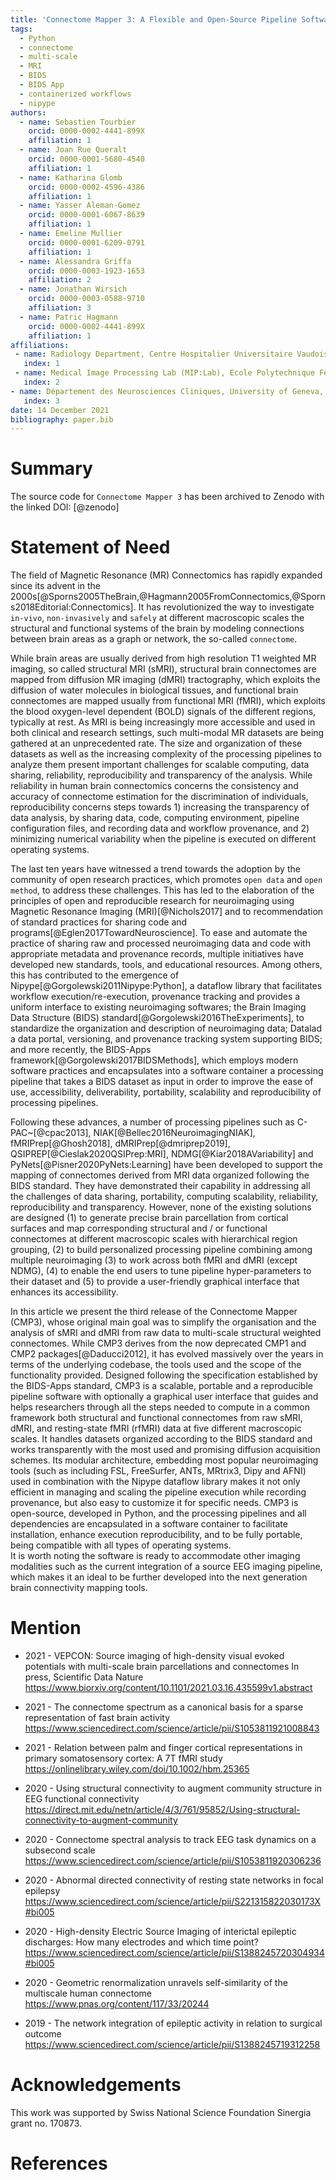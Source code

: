 ```yaml
---
title: 'Connectome Mapper 3: A Flexible and Open-Source Pipeline Software for Multiscale Multimodal Human Connectome Mapping'
tags:
  - Python
  - connectome
  - multi-scale
  - MRI
  - BIDS
  - BIDS App
  - containerized workflows
  - nipype
authors:
  - name: Sebastien Tourbier
    orcid: 0000-0002-4441-899X
    affiliation: 1
  - name: Joan Rue Queralt
    orcid: 0000-0001-5680-4540
    affiliation: 1
  - name: Katharina Glomb
    orcid: 0000-0002-4596-4386
    affiliation: 1
  - name: Yasser Aleman-Gomez
    orcid: 0000-0001-6067-8639
    affiliation: 1
  - name: Emeline Mullier
    orcid: 0000-0001-6209-0791
    affiliation: 1
  - name: Alessandra Griffa
    orcid: 0000-0003-1923-1653
    affiliation: 2
  - name: Jonathan Wirsich
    orcid: 0000-0003-0588-9710
    affiliation: 3
  - name: Patric Hagmann
    orcid: 0000-0002-4441-899X
    affiliation: 1
affiliations:
 - name: Radiology Department, Centre Hospitalier Universitaire Vaudois and University of Lausanne (CHUV-UNIL), Switzerland
   index: 1
 - name: Medical Image Processing Lab (MIP:Lab), Ecole Polytechnique Fédérale de Lausanne (EPFL), Switzerland
   index: 2
- name: Département des Neurosciences Cliniques, University of Geneva, Switzerland
   index: 3
date: 14 December 2021
bibliography: paper.bib
---
```


# Summary

The source code for ``Connectome Mapper 3`` has been
archived to Zenodo with the linked DOI: [@zenodo]

# Statement of Need

The field of Magnetic Resonance (MR) Connectomics has rapidly expanded since its advent 
  in the 2000s[@Sporns2005TheBrain,@Hagmann2005FromConnectomics,@Sporns2018Editorial:Connectomics].
It has revolutionized the way to investigate ``in-vivo``, ``non-invasively`` and 
  ``safely`` at different macroscopic scales the structural and functional systems of the 
  brain by modeling connections between brain areas as a graph or network, the so-called
  ``connectome``.

While brain areas are usually derived from high resolution T1 weighted  MR imaging, so called
  structural MRI (sMRI), structural brain connectomes are mapped from diffusion MR imaging (dMRI)
  tractography, which exploits the diffusion of water molecules in biological tissues, and
  functional brain connectomes are mapped usually from functional MRI (fMRI), which exploits
  the blood oxygen-level dependent (BOLD) signals of the different regions, typically at rest.
As MRI is being increasingly more accessible and used in both clinical and research settings,
  such multi-modal MR datasets are being gathered at an unprecedented rate.
The size and organization of these datasets as well as the increasing complexity of the processing
  pipelines to analyze them present important challenges for scalable computing, data sharing,
  reliability, reproducibility and transparency of the analysis. 
While reliability in human brain connectomics concerns the consistency and accuracy of connectome
  estimation for the discrimination of individuals, reproducibility concerns steps towards 1) increasing the
  transparency of data analysis, by sharing data, code, computing environment, pipeline configuration files,
  and recording data and workflow provenance, and 2) minimizing numerical variability when the
  pipeline is executed on different operating systems. 

The last ten years have witnessed a trend towards the adoption by the community of open research
  practices, which promotes ``open data`` and ``open method``, to address these challenges.
This has led to the elaboration of the principles of open and reproducible research for
  neuroimaging using Magnetic Resonance Imaging (MRI)[@Nichols2017] and to recommendation of
  standard practices for sharing code and programs[@Eglen2017TowardNeuroscience]. 
To ease and automate
  the practice of sharing raw and processed neuroimaging data and code with appropriate metadata
  and provenance records, multiple initiatives have developed new standards, tools, and educational
  resources.
Among others, this has contributed to the emergence of
  Nipype[@Gorgolewski2011Nipype:Python], a dataflow library that facilitates workflow
  execution/re-execution, provenance tracking and provides a uniform interface to existing
  neuroimaging softwares; the Brain Imaging Data Structure (BIDS)
  standard[@Gorgolewski2016TheExperiments], to standardize the organization and description
  of neuroimaging data; Datalad a data portal, versioning, and provenance tracking system
  supporting BIDS; and more recently, the BIDS-Apps framework[@Gorgolewski2017BIDSMethods],
  which employs modern software practices and encapsulates into a software container a processing
  pipeline that takes a BIDS dataset as input in order to improve the ease of use, accessibility,
  deliverability, portability, scalability and reproducibility of processing pipelines. 

Following these advances, a number of processing pipelines such as C-PAC~[@cpac2013],
  NIAK[@Bellec2016NeuroimagingNIAK], fMRIPrep[@Ghosh2018],
  dMRIPrep[@dmriprep2019], QSIPREP[@Cieslak2020QSIPrep:MRI], NDMG[@Kiar2018AVariability] and PyNets[@Pisner2020PyNets:Learning] have been
  developed to support the mapping of connectomes derived from MRI data organized following the BIDS standard.
They have demonstrated their capability in addressing all the challenges of data sharing,
  portability, computing scalability, reliability, reproducibility and transparency.
However, none of the existing solutions are designed (1) to generate  precise brain parcellation
  from cortical surfaces and map corresponding structural and / or functional connectomes at
  different macroscopic scales with hierarchical region grouping, (2) to build personalized
  processing pipeline combining among multiple neuroimaging (3) to work across both fMRI and dMRI
  (except NDMG), (4) to enable the end users to tune pipeline hyper-parameters to their dataset and
  (5) to provide a user-friendly graphical interface that enhances its accessibility.

In this article we present the third release of the Connectome Mapper (CMP3), whose original main
  goal was to simplify the organisation and the analysis of sMRI and dMRI from raw data to
  multi-scale structural weighted connectomes.
While CMP3 derives from the now deprecated CMP1 and CMP2 packages[@Daducci2012], it has
  evolved massively over the years in terms of the underlying codebase, the tools used and the
  scope of the functionality provided.
Designed following the specification established by the BIDS-Apps standard, CMP3 is a scalable,
  portable and a reproducible pipeline software with optionally a graphical user interface that
  guides and helps researchers through all the steps needed to compute in a common framework both
  structural and functional connectomes from raw sMRI, dMRI, and resting-state fMRI (rfMRI) data at
  five different macroscopic scales.
It handles datasets organized according to the BIDS standard and works transparently with the most
  used and promising diffusion acquisition schemes.
Its modular architecture, embedding most popular neuroimaging tools (such as including FSL,
  FreeSurfer, ANTs, MRtrix3, Dipy and AFNI) used in combination with the Nipype dataflow library
  makes it not only efficient in managing and scaling the pipeline execution while recording provenance,
  but also easy to customize it for specific needs.
CMP3 is open-source, developed in Python, and the processing pipelines and all dependencies
  are encapsulated in a software container to facilitate installation, enhance execution
  reproducibility, and to be fully portable, being compatible with all types of operating systems.  
It is worth noting the software is ready to accommodate other imaging modalities
  such as the current integration of a source EEG imaging pipeline, which makes it an ideal to be further developed into
  the next generation brain connectivity mapping tools.

# Mention

*   2021 - VEPCON: Source imaging of high-density visual evoked potentials with multi-scale brain parcellations and connectomes
    In press, Scientific Data Nature
    https://www.biorxiv.org/content/10.1101/2021.03.16.435599v1.abstract
    
*   2021 - The connectome spectrum as a canonical basis for a sparse representation of fast brain activity
    https://www.sciencedirect.com/science/article/pii/S1053811921008843
    
*   2021 - Relation between palm and finger cortical representations in primary somatosensory cortex: A 7T fMRI study
    https://onlinelibrary.wiley.com/doi/10.1002/hbm.25365

*   2020 - Using structural connectivity to augment community structure in EEG functional connectivity
    https://direct.mit.edu/netn/article/4/3/761/95852/Using-structural-connectivity-to-augment-community

*   2020 - Connectome spectral analysis to track EEG task dynamics on a subsecond scale
    https://www.sciencedirect.com/science/article/pii/S1053811920306236

*   2020 - Abnormal directed connectivity of resting state networks in focal epilepsy
    https://www.sciencedirect.com/science/article/pii/S221315822030173X#bi005
    
*   2020 - High-density Electric Source Imaging of interictal epileptic discharges: How many electrodes and which time point?
    https://www.sciencedirect.com/science/article/pii/S1388245720304934#bi005
    
*   2020 - Geometric renormalization unravels self-similarity of the multiscale human connectome
    https://www.pnas.org/content/117/33/20244
    
*   2019 - The network integration of epileptic activity in relation to surgical outcome
    https://www.sciencedirect.com/science/article/pii/S1388245719312258
    
# Acknowledgements

This work was supported by Swiss National Science Foundation Sinergia grant no. 170873.

# References
